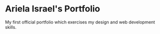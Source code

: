 # Ariela Israel's Portfolio
My first official portfolio which exercises my design and web development skills.